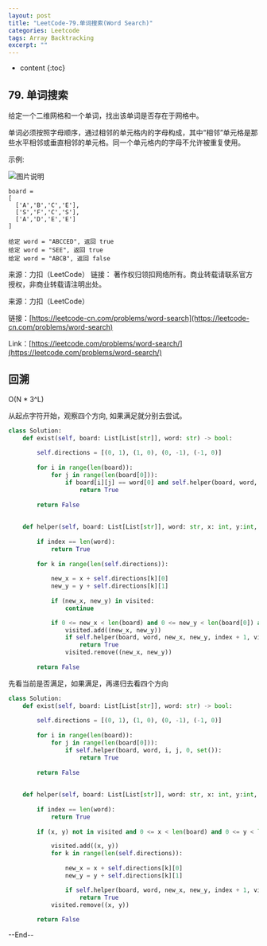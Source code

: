 ```yaml
---
layout: post
title: "LeetCode-79.单词搜索(Word Search)"
categories: Leetcode
tags: Array Backtracking
excerpt: ""
---
```


* content
{:toc}

## 79. 单词搜索

给定一个二维网格和一个单词，找出该单词是否存在于网格中。

单词必须按照字母顺序，通过相邻的单元格内的字母构成，其中“相邻”单元格是那些水平相邻或垂直相邻的单元格。同一个单元格内的字母不允许被重复使用。


示例:

![图片说明](https://geemaple.github.io/images/leetcode-algorithm-79.jpg)

```
board =
[
  ['A','B','C','E'],
  ['S','F','C','S'],
  ['A','D','E','E']
]

给定 word = "ABCCED", 返回 true
给定 word = "SEE", 返回 true
给定 word = "ABCB", 返回 false
```

来源：力扣（LeetCode）
链接：
著作权归领扣网络所有。商业转载请联系官方授权，非商业转载请注明出处。

来源：力扣（LeetCode）

链接：[https://leetcode-cn.com/problems/word-search](https://leetcode-cn.com/problems/word-search)

Link：[https://leetcode.com/problems/word-search/](https://leetcode.com/problems/word-search/)

## 回溯

O(N * 3^L)

从起点字符开始，观察四个方向, 如果满足就分别去尝试。

```python
class Solution:
    def exist(self, board: List[List[str]], word: str) -> bool:
        
        self.directions = [(0, 1), (1, 0), (0, -1), (-1, 0)]
        
        for i in range(len(board)):
            for j in range(len(board[0])):
                if board[i][j] == word[0] and self.helper(board, word, i, j, 1, set([(i, j)])):
                    return True
                
        return False
        
        
    def helper(self, board: List[List[str]], word: str, x: int, y:int, index: int, visited: set) -> None:     
        
        if index == len(word):
            return True
        
        for k in range(len(self.directions)):
            
            new_x = x + self.directions[k][0]
            new_y = y + self.directions[k][1]
            
            if (new_x, new_y) in visited:
                continue

            if 0 <= new_x < len(board) and 0 <= new_y < len(board[0]) and board[new_x][new_y] == word[index]:             
                visited.add((new_x, new_y))
                if self.helper(board, word, new_x, new_y, index + 1, visited):
                    return True  
                visited.remove((new_x, new_y))
            
        return False
```

先看当前是否满足，如果满足，再递归去看四个方向

```python
class Solution:
    def exist(self, board: List[List[str]], word: str) -> bool:
        
        self.directions = [(0, 1), (1, 0), (0, -1), (-1, 0)]
        
        for i in range(len(board)):
            for j in range(len(board[0])):
                if self.helper(board, word, i, j, 0, set()):
                    return True
                
        return False
        
        
    def helper(self, board: List[List[str]], word: str, x: int, y:int, index: int, visited: set) -> None:     
        
        if index == len(word):
            return True
        
        if (x, y) not in visited and 0 <= x < len(board) and 0 <= y < len(board[0]) and board[x][y] == word[index]:

            visited.add((x, y))
            for k in range(len(self.directions)):
                
                new_x = x + self.directions[k][0]
                new_y = y + self.directions[k][1]

                if self.helper(board, word, new_x, new_y, index + 1, visited):
                    return True  
            visited.remove((x, y)) 
            
        return False
```


--End--
